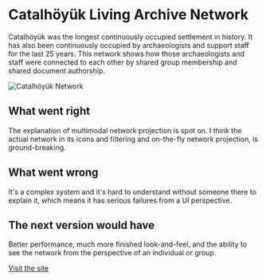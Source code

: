 # Catalhöyük Living Archive Network

Catalhöyük was the longest continuously occupied settlement in history. It has also been continuously occupied by archaeologists and support staff for the last 25 years. This network shows how those archaeologists and staff were connected to each other by shared group membership and shared document authorship.

![Catalhöyük Network](images/full/catalnet.png)

## What went right

The explanation of multimodal network projection is spot on. I think the actual network in its icons and filtering and on-the-fly network projection, is ground-breaking.

## What went wrong

It's a complex system and it's hard to understand without someone there to explain it, which means it has serious failures from a UI perspective.

## The next version would have

Better performance, much more finished look-and-feel, and the ability to see the network from the perspective of an individual or group.

[Visit the site](http://catalhoyuk.stanford.edu/network/)